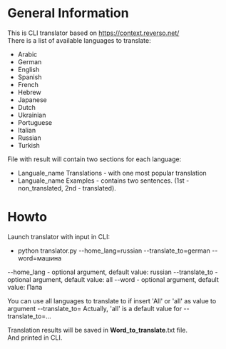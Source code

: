 # General Information
This is CLI translator based on https://context.reverso.net/   
There is a list of available languages to translate:
* Arabic
* German
* English
* Spanish
* French
* Hebrew
* Japanese
* Dutch
* Ukrainian
* Portuguese
* Italian
* Russian
* Turkish

File with result will contain two sections for each language:
* Languale_name Translations - with one most popular translation
* Languale_name Examples - contains two sentences. (1st - non_translated, 2nd - translated). 



# Howto
Launch translator with input in CLI:
* python translator.py --home_lang=russian --translate_to=german --word=машина

--home_lang - optional argument, default value: russian
--translate_to - optional argument, default value: all
--word - optional argument, default value: Папа

You can use all languages to translate to if insert 'All' or 'all' as value to argument --translate_to=
Actually, 'all' is a default value for --translate_to=...

Translation results will be saved in **Word_to_translate**.txt file.\
And printed in CLI.
